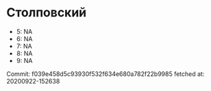 # Столповский
- 5: NA
- 6: NA
- 7: NA
- 8: NA
- 9: NA

Commit: f039e458d5c93930f532f634e680a782f22b9985
 fetched at: 20200922-152638
